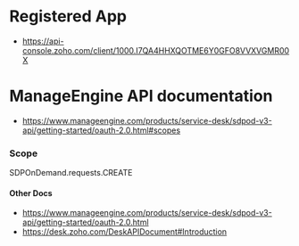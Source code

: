 # Registered App
- https://api-console.zoho.com/client/1000.I7QA4HHXQOTME6Y0GFO8VVXVGMR00X


# ManageEngine API documentation
- https://www.manageengine.com/products/service-desk/sdpod-v3-api/getting-started/oauth-2.0.html#scopes

### Scope
SDPOnDemand.requests.CREATE

#### Other Docs
- https://www.manageengine.com/products/service-desk/sdpod-v3-api/getting-started/oauth-2.0.html  
- https://desk.zoho.com/DeskAPIDocument#Introduction